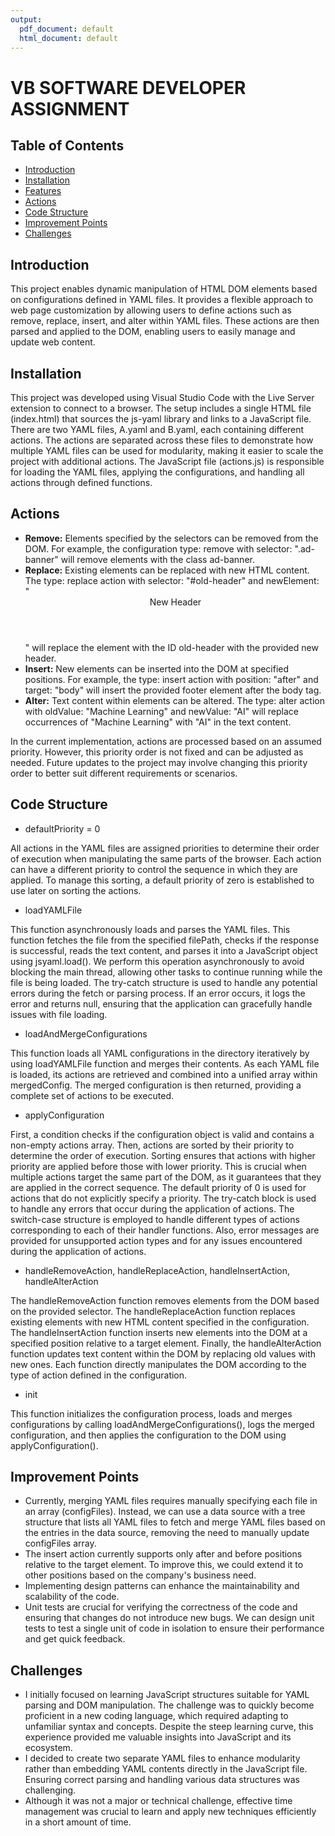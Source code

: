 ```yaml
---
output:
  pdf_document: default
  html_document: default
---
```

# VB SOFTWARE DEVELOPER ASSIGNMENT

## Table of Contents

- [Introduction](#introduction)
- [Installation](#installation)
- [Features](#features)
- [Actions](#actions)
- [Code Structure](#code-structure)
- [Improvement Points](#improvement-points)
- [Challenges](#challenges)

## Introduction

This project enables dynamic manipulation of HTML DOM elements based on configurations defined in YAML files. It provides a flexible approach to web page customization by allowing users to define actions such as remove, replace, insert, and alter within YAML files. These actions are then parsed and applied to the DOM, enabling users to easily manage and update web content.

## Installation

This project was developed using Visual Studio Code with the Live Server extension to connect to a browser. The setup includes a single HTML file (index.html) that sources the js-yaml library and links to a JavaScript file. There are two YAML files, A.yaml and B.yaml, each containing different actions. The actions are separated across these files to demonstrate how multiple YAML files can be used for modularity, making it easier to scale the project with additional actions. The JavaScript file (actions.js) is responsible for loading the YAML files, applying the configurations, and handling all actions through defined functions.

## Actions

- **Remove:** Elements specified by the selectors can be removed from the DOM. For example, the configuration type: remove with selector: ".ad-banner" will remove elements with the class ad-banner.
- **Replace:** Existing elements can be replaced with new HTML content. The type: replace action with selector: "#old-header" and newElement: "<header id='new-header'>New Header</header>" will replace the element with the ID old-header with the provided new header.
- **Insert:** New elements can be inserted into the DOM at specified positions. For example, the type: insert action with position: "after" and target: "body" will insert the provided footer element after the body tag.
- **Alter:** Text content within elements can be altered. The type: alter action with oldValue: "Machine Learning" and newValue: "AI" will replace occurrences of "Machine Learning" with "AI" in the text content.

In the current implementation, actions are processed based on an assumed priority. However, this priority order is not fixed and can be adjusted as needed. Future updates to the project may involve changing this priority order to better suit different requirements or scenarios.

## Code Structure

* defaultPriority = 0

All actions in the YAML files are assigned priorities to determine their order of execution when manipulating the same parts of the browser. Each action can have a different priority to control the sequence in which they are applied. To manage this sorting, a default priority of zero is established to use later on sorting the actions.

* loadYAMLFile

This function asynchronously loads and parses the YAML files. This function fetches the file from the specified filePath, checks if the response is successful, reads the text content, and parses it into a JavaScript object using jsyaml.load(). We perform this operation asynchronously to avoid blocking the main thread, allowing other tasks to continue running while the file is being loaded. The try-catch structure is used to handle any potential errors during the fetch or parsing process. If an error occurs, it logs the error and returns null, ensuring that the application can gracefully handle issues with file loading.

* loadAndMergeConfigurations

This function loads all YAML configurations in the directory iteratively by using loadYAMLFile function and merges their contents. As each YAML file is loaded, its actions are retrieved and combined into a unified array within mergedConfig. The merged configuration is then returned, providing a complete set of actions to be executed.

* applyConfiguration

First, a condition checks if the configuration object is valid and contains a non-empty actions array. Then, actions are sorted by their priority to determine the order of execution. Sorting ensures that actions with higher priority are applied before those with lower priority. This is crucial when multiple actions target the same part of the DOM, as it guarantees that they are applied in the correct sequence. The default priority of 0 is used for actions that do not explicitly specify a priority. The try-catch block is used to handle any errors that occur during the application of actions. The switch-case structure is employed to handle different types of actions corresponding to each of their handler functions. Also, error messages are provided for unsupported action types and for any issues encountered during the application of actions.

* handleRemoveAction, handleReplaceAction, handleInsertAction, handleAlterAction

The handleRemoveAction function removes elements from the DOM based on the provided selector. The handleReplaceAction function replaces existing elements with new HTML content specified in the configuration. The handleInsertAction function inserts new elements into the DOM at a specified position relative to a target element. Finally, the handleAlterAction function updates text content within the DOM by replacing old values with new ones. Each function directly manipulates the DOM according to the type of action defined in the configuration.

* init

This function initializes the configuration process, loads and merges configurations by calling loadAndMergeConfigurations(), logs the merged configuration, and then applies the configuration to the DOM using applyConfiguration().

## Improvement Points

- Currently, merging YAML files requires manually specifying each file in an array (configFiles). Instead, we can use a data source with a tree structure that lists all YAML files to fetch and merge YAML files based on the entries in the data source, removing the need to manually update configFiles array.
- The insert action currently supports only after and before positions relative to the target element. To improve this, we could extend it to other positions based on the company's business need.
- Implementing design patterns can enhance the maintainability and scalability of the code.
- Unit tests are crucial for verifying the correctness of the code and ensuring that changes do not introduce new bugs. We can design unit tests to test a single unit of code in isolation to ensure their performance and get quick feedback.

## Challenges

- I initially focused on learning JavaScript structures suitable for YAML parsing and DOM manipulation. The challenge was to quickly become proficient in a new coding language, which required adapting to unfamiliar syntax and concepts. Despite the steep learning curve, this experience provided me valuable insights into JavaScript and its ecosystem.
- I decided to create two separate YAML files to enhance modularity rather than embedding YAML contents directly in the JavaScript file. Ensuring correct parsing and handling various data structures was challenging.
- Although it was not a major or technical challenge, effective time management was crucial to learn and apply new techniques efficiently in a short amount of time.
